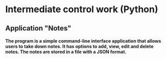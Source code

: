 # Intermediate control work (Python)
## Application "Notes"

#### The program is a simple command-line interface application that allows users to take down notes. It has options to add, view, edit and delete notes. The notes are stored in a file with a JSON format.